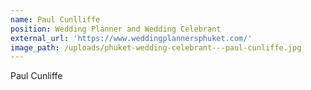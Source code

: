 ```yaml
---
name: Paul Cunlliffe
position: Wedding Planner and Wedding Celebrant
external_url: 'https://www.weddingplannersphuket.com/'
image_path: /uploads/phuket-wedding-celebrant---paul-cunliffe.jpg
---
```


Paul Cunliffe